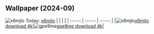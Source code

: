 ## Wallpaper (2024-09)
![x6mjlo](https://w.wallhaven.cc/full/x6/wallhaven-x6mjlo.png) Today: [x6mjlo](https://th.wallhaven.cc/small/x6/x6mjlo.jpg)
|      |      |      |
| :----: | :----: | :----: |
|![x6mjlo](https://th.wallhaven.cc/small/x6/x6mjlo.jpg)[x6mjlo download 4k](https://wallhaven.cc/w/x6mjlo)|![gpe9me](https://th.wallhaven.cc/small/gp/gpe9me.jpg)[gpe9me download 4k](https://wallhaven.cc/w/gpe9me)|